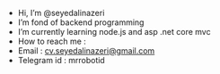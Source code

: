 -  Hi, I’m @seyedalinazeri
-  I’m fond of backend programming
-  I’m currently learning node.js and asp .net core mvc
-  How to reach me :
-  Email : cv.seyedalinazeri@gmail.com
-  Telegram id : mrrobotid
